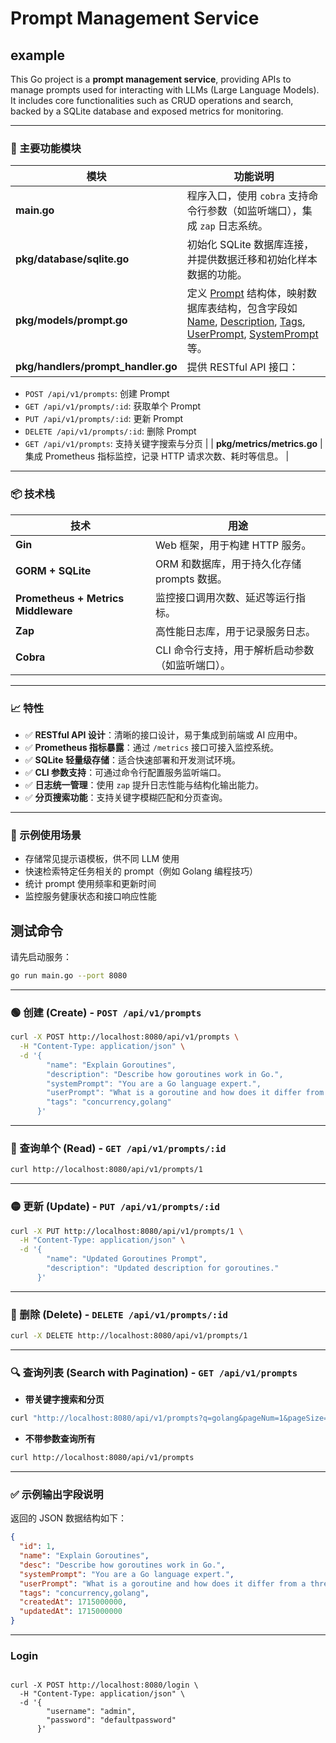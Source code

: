 # Prompt Management Service

## example

This Go project is a **prompt management service**, providing APIs to manage prompts used for interacting with LLMs (Large Language Models). It includes core functionalities such as CRUD operations and search, backed by a SQLite database and exposed metrics for monitoring.

---

### 🧩 主要功能模块

| 模块 | 功能说明 |
|------|----------|
| **main.go** | 程序入口，使用 `cobra` 支持命令行参数（如监听端口），集成 `zap` 日志系统。 |
| **pkg/database/sqlite.go** | 初始化 SQLite 数据库连接，并提供数据迁移和初始化样本数据的功能。 |
| **pkg/models/prompt.go** | 定义 [Prompt](pkg/models/prompt.go#L4-L14) 结构体，映射数据库表结构，包含字段如 [Name](pkg/models/prompt.go#L6-L6), [Description](pkg/models/prompt.go#L7-L7), [Tags](pkg/models/prompt.go#L10-L10), [UserPrompt](pkg/models/prompt.go#L9-L9), [SystemPrompt](pkg/models/prompt.go#L8-L8) 等。 |
| **pkg/handlers/prompt_handler.go** | 提供 RESTful API 接口：  
- `POST /api/v1/prompts`: 创建 Prompt  
- `GET /api/v1/prompts/:id`: 获取单个 Prompt  
- `PUT /api/v1/prompts/:id`: 更新 Prompt  
- `DELETE /api/v1/prompts/:id`: 删除 Prompt  
- `GET /api/v1/prompts`: 支持关键字搜索与分页 |
| **pkg/metrics/metrics.go** | 集成 Prometheus 指标监控，记录 HTTP 请求次数、耗时等信息。 |

---

### 📦 技术栈

| 技术 | 用途 |
|------|------|
| **Gin** | Web 框架，用于构建 HTTP 服务。 |
| **GORM + SQLite** | ORM 和数据库，用于持久化存储 prompts 数据。 |
| **Prometheus + Metrics Middleware** | 监控接口调用次数、延迟等运行指标。 |
| **Zap** | 高性能日志库，用于记录服务日志。 |
| **Cobra** | CLI 命令行支持，用于解析启动参数（如监听端口）。 |

---

### 📈 特性

- ✅ **RESTful API 设计**：清晰的接口设计，易于集成到前端或 AI 应用中。
- ✅ **Prometheus 指标暴露**：通过 `/metrics` 接口可接入监控系统。
- ✅ **SQLite 轻量级存储**：适合快速部署和开发测试环境。
- ✅ **CLI 参数支持**：可通过命令行配置服务监听端口。
- ✅ **日志统一管理**：使用 `zap` 提升日志性能与结构化输出能力。
- ✅ **分页搜索功能**：支持关键字模糊匹配和分页查询。

---

### 🔄 示例使用场景

- 存储常见提示语模板，供不同 LLM 使用
- 快速检索特定任务相关的 prompt（例如 Golang 编程技巧）
- 统计 prompt 使用频率和更新时间
- 监控服务健康状态和接口响应性能

## 测试命令

请先启动服务：

```bash
go run main.go --port 8080
```
---

### 🟢 创建 (Create) - `POST /api/v1/prompts`

```bash
curl -X POST http://localhost:8080/api/v1/prompts \
  -H "Content-Type: application/json" \
  -d '{
        "name": "Explain Goroutines",
        "description": "Describe how goroutines work in Go.",
        "systemPrompt": "You are a Go language expert.",
        "userPrompt": "What is a goroutine and how does it differ from a thread?",
        "tags": "concurrency,golang"
      }'
```

---

### 🔵 查询单个 (Read) - `GET /api/v1/prompts/:id`

```bash
curl http://localhost:8080/api/v1/prompts/1
```

---

### 🟡 更新 (Update) - `PUT /api/v1/prompts/:id`

```bash
curl -X PUT http://localhost:8080/api/v1/prompts/1 \
  -H "Content-Type: application/json" \
  -d '{
        "name": "Updated Goroutines Prompt",
        "description": "Updated description for goroutines."
      }'
```

---

### 🔴 删除 (Delete) - `DELETE /api/v1/prompts/:id`

```bash
curl -X DELETE http://localhost:8080/api/v1/prompts/1
```

---

### 🔍 查询列表 (Search with Pagination) - `GET /api/v1/prompts`

- **带关键字搜索和分页**

```bash
curl "http://localhost:8080/api/v1/prompts?q=golang&pageNum=1&pageSize=20"
```

- **不带参数查询所有**

```bash
curl http://localhost:8080/api/v1/prompts
```

---

### ✅ 示例输出字段说明

返回的 JSON 数据结构如下：

```json
{
  "id": 1,
  "name": "Explain Goroutines",
  "desc": "Describe how goroutines work in Go.",
  "systemPrompt": "You are a Go language expert.",
  "userPrompt": "What is a goroutine and how does it differ from a thread?",
  "tags": "concurrency,golang",
  "createdAt": 1715000000,
  "updatedAt": 1715000000
}
```

---

### Login

```

curl -X POST http://localhost:8080/login \
  -H "Content-Type: application/json" \
  -d '{
        "username": "admin",
        "password": "defaultpassword"
      }'
```